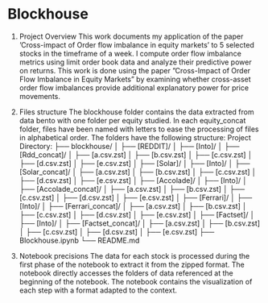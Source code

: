 # Blockhouse

1. Project Overview
   This work documents my application of the paper ’Cross-impact of Order flow imbalance in equity
markets’ to 5 selected stocks in the timeframe of a week.  I compute order flow imbalance metrics using limit
order book data and analyze their predictive power on returns. This work is done using the paper
”Cross-Impact of Order Flow Imbalance in Equity Markets” by examining whether cross-asset order flow imbalances
provide additional explanatory power for price movements.

2. Files structure
The blockhouse folder contains the data extracted from data bento with one folder per equity studied.
In each equity_concat folder, files have been named with letters to ease the processing of files in alphabetical order.
The folders have the following structure:
Project Directory:
├── blockhouse/
│   ├── [REDDIT]/
│      ├── [Into]/
│        ├── [Rdd_concat]/
│          ├── [a.csv.zst]
│          ├── [b.csv.zst]
│          ├── [c.csv.zst]
│          ├── [d.csv.zst]
│          ├── [e.csv.zst]
│   ├── [Solar]/
│      ├── [Into]/
│        ├── [Solar_concat]/
│          ├── [a.csv.zst]
│          ├── [b.csv.zst]
│          ├── [c.csv.zst]
│          ├── [d.csv.zst]
│          ├── [e.csv.zst]
│   ├── [Accolade]/
│      ├── [Into]/
│        ├── [Accolade_concat]/
│          ├── [a.csv.zst]
│          ├── [b.csv.zst]
│          ├── [c.csv.zst]
│          ├── [d.csv.zst]
│          ├── [e.csv.zst]
│   ├── [Ferrari]/
│      ├── [Into]/
│        ├── [Ferrari_concat]/
│          ├── [a.csv.zst]
│          ├── [b.csv.zst]
│          ├── [c.csv.zst]
│          ├── [d.csv.zst]
│          ├── [e.csv.zst]
│   ├── [Factset]/
│      ├── [Into]/
│        ├── [Factset_concat]/
│          ├── [a.csv.zst]
│          ├── [b.csv.zst]
│          ├── [c.csv.zst]
│          ├── [d.csv.zst]
│          ├── [e.csv.zst]
├── Blockhouse.ipynb
└── README.md

3. Notebook precisions
The data for each stock is processed during the first phase of the notebook to extract it from the zipped format.
The notebook directly accesses the folders of data referenced at the beginning of the notebook.
The notebook contains the visualization of each step with a format adapted to the context. 
